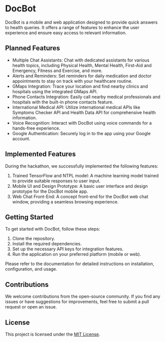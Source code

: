 # DocBot

DocBot is a mobile and web application designed to provide quick answers to health queries. It offers a range of features to enhance the user experience and ensure easy access to relevant information.

## Planned Features

- Multiple Chat Assistants: Chat with dedicated assistants for various health topics, including Physical Health, Mental Health, First-Aid and Emergency, Fitness and Exercise, and more.
- Alerts and Reminders: Set reminders for daily medication and doctor appointments to stay on track with your healthcare routine.
- GMaps Integration: Trace your location and find nearby clinics and hospitals using the integrated GMaps API.
- Phone Contacts Integration: Easily call nearby medical professionals and hospitals with the built-in phone contacts feature.
- International Medical API: Utilize international medical APIs like Symptoms Checker API and Health Data API for comprehensive health information.
- Voice Recognition: Interact with DocBot using voice commands for a hands-free experience.
- Google Authentication: Securely log in to the app using your Google account.

## Implemented Features

During the hackathon, we successfully implemented the following features:

1. Trained TensorFlow and NTPL model: A machine learning model trained to provide suitable responses to user input.
2. Mobile UI and Design Prototype: A basic user interface and design prototype for the DocBot mobile app.
3. Web Chat Front-End: A concept front-end for the DocBot web chat window, providing a seamless browsing experience.

## Getting Started

To get started with DocBot, follow these steps:

1. Clone the repository.
2. Install the required dependencies.
3. Set up the necessary API keys for integration features.
4. Run the application on your preferred platform (mobile or web).

Please refer to the documentation for detailed instructions on installation, configuration, and usage.

## Contributions

We welcome contributions from the open-source community. If you find any issues or have suggestions for improvements, feel free to submit a pull request or open an issue.

## License

This project is licensed under the [MIT License](LICENSE).
